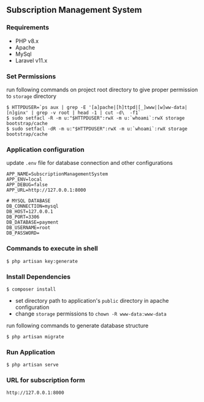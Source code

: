 
## Subscription Management System

### Requirements
- PHP v8.x
- Apache
- MySql
- Laravel v11.x

### Set Permissions
run following commands on project root directory to give proper permission to `storage` directory
```shell
$ HTTPDUSER=`ps aux | grep -E '[a]pache|[h]ttpd|[_]www|[w]ww-data|[n]ginx' | grep -v root | head -1 | cut -d\  -f1`
$ sudo setfacl -R -m u:"$HTTPDUSER":rwX -m u:`whoami`:rwX storage bootstrap/cache
$ sudo setfacl -dR -m u:"$HTTPDUSER":rwX -m u:`whoami`:rwX storage bootstrap/cache
```

### Application configuration
update `.env` file for database connection and other configurations

```shell
APP_NAME=SubscriptionManagementSystem
APP_ENV=local
APP_DEBUG=false
APP_URL=http://127.0.0.1:8000

# MYSQL DATABASE
DB_CONNECTION=mysql
DB_HOST=127.0.0.1
DB_PORT=3306
DB_DATABASE=payment
DB_USERNAME=root
DB_PASSWORD=

```

### Commands to execute in shell
```shell
$ php artisan key:generate
```

### Install Dependencies
```shell
$ composer install
```
- set directory path to application's `public` directory in apache configuration
- change `storage` permissions to `chown -R www-data:www-data`

run following commands to generate database structure
```shell
$ php artisan migrate
```

### Run Application
```shell
$ php artisan serve
```

### URL for subscription form
```shell
http://127.0.0.1:8000
```
